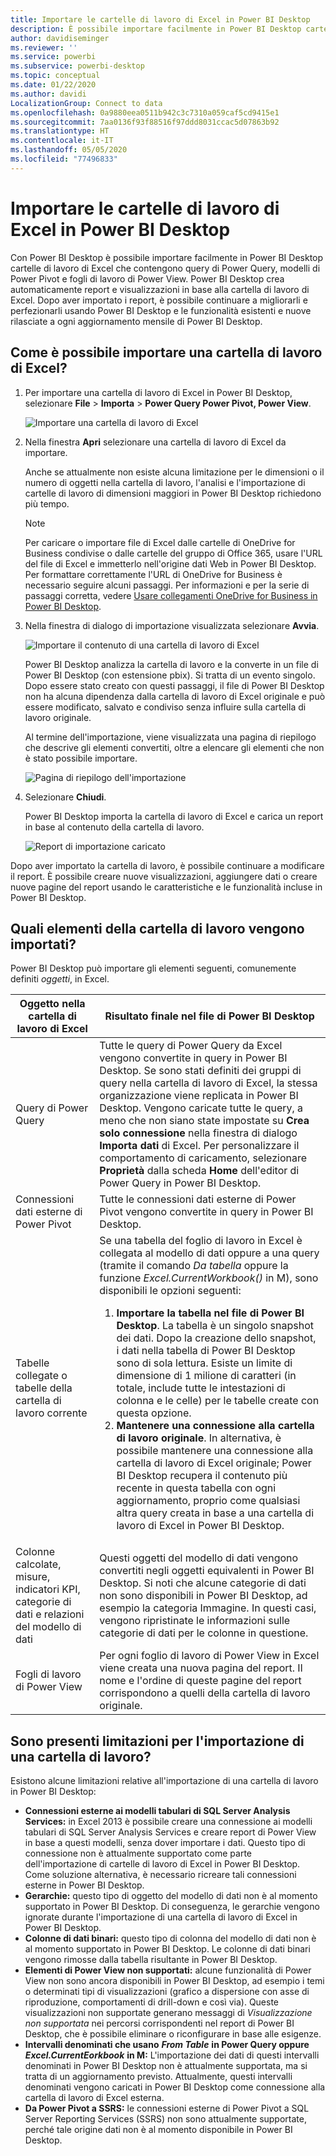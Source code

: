 ```yaml
---
title: Importare le cartelle di lavoro di Excel in Power BI Desktop
description: È possibile importare facilmente in Power BI Desktop cartelle di lavoro di Excel che contengono query di Power Query, modelli di Power Pivot e fogli di lavoro di Power View.
author: davidiseminger
ms.reviewer: ''
ms.service: powerbi
ms.subservice: powerbi-desktop
ms.topic: conceptual
ms.date: 01/22/2020
ms.author: davidi
LocalizationGroup: Connect to data
ms.openlocfilehash: 0a9880eea0511b942c3c7310a059caf5cd9415e1
ms.sourcegitcommit: 7aa0136f93f88516f97ddd8031ccac5d07863b92
ms.translationtype: HT
ms.contentlocale: it-IT
ms.lasthandoff: 05/05/2020
ms.locfileid: "77496833"
---
```

# <a name="import-excel-workbooks-into-power-bi-desktop"></a>Importare le cartelle di lavoro di Excel in Power BI Desktop
Con Power BI Desktop è possibile importare facilmente in Power BI Desktop cartelle di lavoro di Excel che contengono query di Power Query, modelli di Power Pivot e fogli di lavoro di Power View. Power BI Desktop crea automaticamente report e visualizzazioni in base alla cartella di lavoro di Excel. Dopo aver importato i report, è possibile continuare a migliorarli e perfezionarli usando Power BI Desktop e le funzionalità esistenti e nuove rilasciate a ogni aggiornamento mensile di Power BI Desktop.

## <a name="how-do-i-import-an-excel-workbook"></a>Come è possibile importare una cartella di lavoro di Excel?
1. Per importare una cartella di lavoro di Excel in Power BI Desktop, selezionare **File** > **Importa** > **Power Query Power Pivot, Power View**.

   ![Importare una cartella di lavoro di Excel](media/desktop-import-excel-workbooks/importexceltopbi_1.png)


2. Nella finestra **Apri** selezionare una cartella di lavoro di Excel da importare. 

   Anche se attualmente non esiste alcuna limitazione per le dimensioni o il numero di oggetti nella cartella di lavoro, l'analisi e l'importazione di cartelle di lavoro di dimensioni maggiori in Power BI Desktop richiedono più tempo.

   > [!NOTE]
   > Per caricare o importare file di Excel dalle cartelle di OneDrive for Business condivise o dalle cartelle del gruppo di Office 365, usare l'URL del file di Excel e immetterlo nell'origine dati Web in Power BI Desktop. Per formattare correttamente l'URL di OneDrive for Business è necessario seguire alcuni passaggi. Per informazioni e per la serie di passaggi corretta, vedere [Usare collegamenti OneDrive for Business in Power BI Desktop](desktop-use-onedrive-business-links.md).
   > 
   > 

3. Nella finestra di dialogo di importazione visualizzata selezionare **Avvia**.

   ![Importare il contenuto di una cartella di lavoro di Excel](media/desktop-import-excel-workbooks/import-excel-power-bi-5.png)


   Power BI Desktop analizza la cartella di lavoro e la converte in un file di Power BI Desktop (con estensione pbix). Si tratta di un evento singolo. Dopo essere stato creato con questi passaggi, il file di Power BI Desktop non ha alcuna dipendenza dalla cartella di lavoro di Excel originale e può essere modificato, salvato e condiviso senza influire sulla cartella di lavoro originale.

   Al termine dell'importazione, viene visualizzata una pagina di riepilogo che descrive gli elementi convertiti, oltre a elencare gli elementi che non è stato possibile importare.

   ![Pagina di riepilogo dell'importazione](media/desktop-import-excel-workbooks/importexceltopbi_3.png)

4. Selezionare **Chiudi**. 

   Power BI Desktop importa la cartella di lavoro di Excel e carica un report in base al contenuto della cartella di lavoro.

   ![Report di importazione caricato](media/desktop-import-excel-workbooks/importexceltopbi_4.png)

Dopo aver importato la cartella di lavoro, è possibile continuare a modificare il report. È possibile creare nuove visualizzazioni, aggiungere dati o creare nuove pagine del report usando le caratteristiche e le funzionalità incluse in Power BI Desktop.

## <a name="which-workbook-elements-are-imported"></a>Quali elementi della cartella di lavoro vengono importati?
Power BI Desktop può importare gli elementi seguenti, comunemente definiti *oggetti*, in Excel.

| Oggetto nella cartella di lavoro di Excel | Risultato finale nel file di Power BI Desktop |
| --- | --- |
| Query di Power Query |Tutte le query di Power Query da Excel vengono convertite in query in Power BI Desktop. Se sono stati definiti dei gruppi di query nella cartella di lavoro di Excel, la stessa organizzazione viene replicata in Power BI Desktop. Vengono caricate tutte le query, a meno che non siano state impostate su **Crea solo connessione** nella finestra di dialogo **Importa dati** di Excel. Per personalizzare il comportamento di caricamento, selezionare **Proprietà** dalla scheda **Home** dell'editor di Power Query in Power BI Desktop. |
| Connessioni dati esterne di Power Pivot |Tutte le connessioni dati esterne di Power Pivot vengono convertite in query in Power BI Desktop. |
| Tabelle collegate o tabelle della cartella di lavoro corrente |Se una tabella del foglio di lavoro in Excel è collegata al modello di dati oppure a una query (tramite il comando *Da tabella* oppure la funzione *Excel.CurrentWorkbook()* in M), sono disponibili le opzioni seguenti: <ol><li><b>Importare la tabella nel file di Power BI Desktop</b>. La tabella è un singolo snapshot dei dati. Dopo la creazione dello snapshot, i dati nella tabella di Power BI Desktop sono di sola lettura. Esiste un limite di dimensione di 1 milione di caratteri (in totale, include tutte le intestazioni di colonna e le celle) per le tabelle create con questa opzione.</li><li><b>Mantenere una connessione alla cartella di lavoro originale</b>. In alternativa, è possibile mantenere una connessione alla cartella di lavoro di Excel originale; Power BI Desktop recupera il contenuto più recente in questa tabella con ogni aggiornamento, proprio come qualsiasi altra query creata in base a una cartella di lavoro di Excel in Power BI Desktop.</li></ul> |
| Colonne calcolate, misure, indicatori KPI, categorie di dati e relazioni del modello di dati |Questi oggetti del modello di dati vengono convertiti negli oggetti equivalenti in Power BI Desktop. Si noti che alcune categorie di dati non sono disponibili in Power BI Desktop, ad esempio la categoria Immagine. In questi casi, vengono ripristinate le informazioni sulle categorie di dati per le colonne in questione. |
| Fogli di lavoro di Power View |Per ogni foglio di lavoro di Power View in Excel viene creata una nuova pagina del report. Il nome e l'ordine di queste pagine del report corrispondono a quelli della cartella di lavoro originale. |

## <a name="are-there-any-limitations-to-importing-a-workbook"></a>Sono presenti limitazioni per l'importazione di una cartella di lavoro?
Esistono alcune limitazioni relative all'importazione di una cartella di lavoro in Power BI Desktop:

* **Connessioni esterne ai modelli tabulari di SQL Server Analysis Services:** in Excel 2013 è possibile creare una connessione ai modelli tabulari di SQL Server Analysis Services e creare report di Power View in base a questi modelli, senza dover importare i dati. Questo tipo di connessione non è attualmente supportato come parte dell'importazione di cartelle di lavoro di Excel in Power BI Desktop. Come soluzione alternativa, è necessario ricreare tali connessioni esterne in Power BI Desktop.
* **Gerarchie:** questo tipo di oggetto del modello di dati non è al momento supportato in Power BI Desktop. Di conseguenza, le gerarchie vengono ignorate durante l'importazione di una cartella di lavoro di Excel in Power BI Desktop.
* **Colonne di dati binari:** questo tipo di colonna del modello di dati non è al momento supportato in Power BI Desktop. Le colonne di dati binari vengono rimosse dalla tabella risultante in Power BI Desktop.
* **Elementi di Power View non supportati:** alcune funzionalità di Power View non sono ancora disponibili in Power BI Desktop, ad esempio i temi o determinati tipi di visualizzazioni (grafico a dispersione con asse di riproduzione, comportamenti di drill-down e così via). Queste visualizzazioni non supportate generano messaggi di *Visualizzazione non supportata* nei percorsi corrispondenti nel report di Power BI Desktop, che è possibile eliminare o riconfigurare in base alle esigenze.
* **Intervalli denominati che usano** ***From Table*** **in Power Query oppure** ***Excel.CurrentEorkbook*** **in M:** L'importazione dei dati di questi intervalli denominati in Power BI Desktop non è attualmente supportata, ma si tratta di un aggiornamento previsto. Attualmente, questi intervalli denominati vengono caricati in Power BI Desktop come connessione alla cartella di lavoro di Excel esterna.
* **Da Power Pivot a SSRS:** le connessioni esterne di Power Pivot a SQL Server Reporting Services (SSRS) non sono attualmente supportate, perché tale origine dati non è al momento disponibile in Power BI Desktop.

